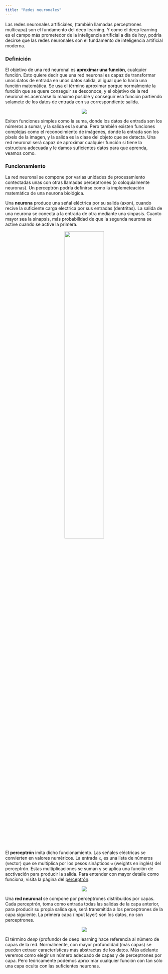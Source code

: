 ```yaml
---
title: "Redes neuronales"
---
```


Las redes neuronales artificiales, (también llamadas perceptrones multicapa) son el fundamento del deep learning.
Y como el deep learning es el campo más prometedor de la inteligencia artificial a día de hoy,
podría decirse que las redes neuronales son el fundamento de inteligencia artificial moderna.

### Definición
El objetivo de una red neuronal es **aproximar una función**, cualquier función.
Esto quiere decir que una red neuronal es capaz de transformar unos datos de entrada en unos datos salida,
al igual que lo haría una función matemática.
Se usa el término aproximar porque normalmente la función que se quere conseguir se desconoce,
y el objetivo de la red neuronal es acercarse lo maximo posible y conseguir esa función
partiendo solamete de los datos de entrada con su correspondiente salida.

<p align="center"><img src ="https://upload.wikimedia.org/wikipedia/commons/thumb/3/3b/Function_machine2.svg/220px-Function_machine2.svg.png" /></p>

Exiten funciones simples como la suma, donde los datos de entrada son los números a sumar, y la salida es la suma.
Pero también existen funciones complejas como el reconocimiento de imágenes, donde la entrada son los pixels de la imagen,
y la salida es la clase del objeto que se detecta. Una red neuronal será capaz de aproximar cualquier función
si tiene la estructura adecuada y le damos suficientes datos para que aprenda, veamos como.

### Funcionamiento

La red neuronal se compone por varias unidades de procesamiento contectadas unas con otras llamadas perceptrones (o coloquialmente neuronas).
Un perceptrón podría definirse como la implemeteación matemática de una neurona biológica.

Una **neurona** produce una señal eléctrica por su salida (axon), cuando recive  la suficiente carga electrica por sus entradas (dentritas).
La salida de una neurona se conecta a la entrada de otra mediante una sinpasis.
Cuanto mayor sea la sinapsis, más probabilidad de que la segunda neurona se active cuando se active la primera.

<p align="center"><img width="50%" src ="http://web.cs.ucla.edu/~forns/assets/images/spring-2014/cs-161/week-10/neural-1.PNG" /></p>

El **perceptrón** imita dicho funcionamiento. Las señales eléctricas se convierten en valores numéricos.
La entrada `x`, es una lista de números (vector) que se multiplica por los pesos sinápticos `w` (weights en inglés) del perceptrón.
Estas multiplicaciones se suman y se aplica una función de acctivación para producir la salida.
Para entender con mayor detalle como funciona, visita la página del [perceptrón](/teoría/modelos/perceptron.md).

<p align="center"><img src=https://upload.wikimedia.org/wikipedia/commons/thumb/b/b0/Perceptr%C3%B3n_5_unidades.svg/400px-Perceptr%C3%B3n_5_unidades.svg.png /></p>

Una **red neuronal** se compone por perceptrones distribuidos por capas.
Cada perceptrón, toma como entrada todas las salidas de la capa anterior,
para producir su propia salida que, será transmitida a los perceptrones de la capa siguiente.
La primera capa (input layer) son los datos, no son perceptrones. 

<p align="center"><img src=http://www.cs.us.es/~fsancho/images/2017-02/neuralnetwork.png /></p>

El término *deep* (profundo) de deep learning hace referencia al número de capas de la red.
Normalmente, con mayor profundidad (más capas) se pueden extraer características más abstractas de los datos.
Más adelante veremos como elegir un número adecuado de capas y de perceptrones por capa.
Pero teóricamente podemos aproximar cualquier función con tan sólo una capa oculta con las suficientes neuronas.
